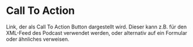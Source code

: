 # Call To Action

Link, der als Call To Action Button dargestellt wird. Dieser kann z.B. für den XML-Feed des Podcast verwendet werden, oder alternativ auf ein Formular oder ähnliches verweisen.
